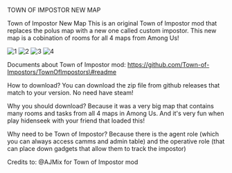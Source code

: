 TOWN OF IMPOSTOR NEW MAP

Town of Impostor New Map This is an original Town of Impostor mod that
replaces the polus map with a new one called custom impostor. This new
map is a cobination of rooms for all 4 maps from Among Us!

![1](https://user-images.githubusercontent.com/84431885/118767894-8593bb00-b8a8-11eb-9ed5-97c58411e6a6.png)
![2](https://user-images.githubusercontent.com/84431885/118768038-b5db5980-b8a8-11eb-94b4-2ebdb0f6dba2.png)
![3](https://user-images.githubusercontent.com/84431885/118768115-d2779180-b8a8-11eb-9e50-a0e62f7d71a0.png)
![4](https://user-images.githubusercontent.com/84431885/118768119-d4415500-b8a8-11eb-992f-8a29968b1f78.png)

Documents about Town of Impostor mod:
https://github.com/Town-of-Impostors/TownOfImpostors\#readme

How to download?
You can download the zip file from github releases that match to your version.
No need have steam!

Why you should download?
Because it was a very big map that contains many rooms and tasks from all 4 maps in Among Us.
And it's very fun when play hidenseek with your friend that loaded this!

Why need to be Town of Impostor?
Because there is the agent role (which you can always access camms and admin table)
and the operative role (that can place down gadgets that allow them to track the impostor)

Credits to: @AJMix for Town of Impostor mod
